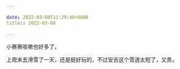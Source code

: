 ```yaml
---

date: 2022-03-08T11:29:48+0800
title:: 2022-03-08

---
```


小赛赛咳嗽也好多了。

上周末去滑雪了一天，还是挺好玩的，不过安吉这个雪道太短了，又贵。
